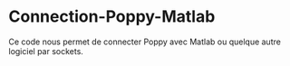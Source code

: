 # Connection-Poppy-Matlab
Ce code nous permet de connecter Poppy avec Matlab ou quelque autre logiciel par sockets.
